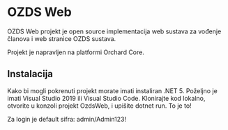 # OZDS Web 

OZDS Web projekt je open source implementacija web sustava za vođenje
članova i web stranice OZDS sustava.
 
Projekt je napravljen na platformi Orchard Core.

## Instalacija

Kako bi mogli pokrenuti projekt morate imati instaliran .NET 5.
Poželjno je imati Visual Studio 2019 ili Visual Studio Code.
Klonirajte kod lokalno, otvorite u konzoli projekt OzdsWeb, i upišite
dotnet run. To je to!

Za login je default sifra: admin/Admin123!
